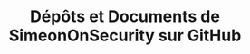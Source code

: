 ---
title: "Dépôts et Documents de SimeonOnSecurity sur GitHub"
description: "Explorez nos projets open-source, outils de sécurité et explications approfondies. Améliorez vos connaissances et compétences en cybersécurité et automatisation grâce à nos documents de dépôts sur GitHub."
tags: ["dépôts GitHub", "documents de dépôt", "projets open-source", "outils de sécurité", "aperçus cybersécurité", "aperçus automatisation", "tutoriels de codage", "contributions GitHub", "recherche en sécurité", "analyse de code", "documentation de projet", "corrections de bugs", "améliorations de fonctionnalités", "collaboration communautaire", "ressources pour développeurs", "relectures de code", "contrôle de version", "intégration continue", "suivi des problèmes", "gestion de dépôts"]
---
